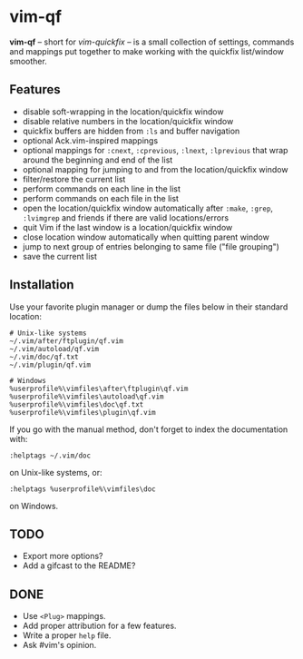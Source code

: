 # vim-qf

**vim-qf** – short for *vim-quickfix* – is a small collection of settings, commands and mappings put together to make working with the quickfix list/window smoother.

## Features

* disable soft-wrapping in the location/quickfix window
* disable relative numbers in the location/quickfix window
* quickfix buffers are hidden from `:ls` and buffer navigation
* optional Ack.vim-inspired mappings
* optional mappings for `:cnext`, `:cprevious`, `:lnext`, `:lprevious`
  that wrap around the beginning and end of the list
* optional mapping for jumping to and from the location/quickfix window
* filter/restore the current list
* perform commands on each line in the list
* perform commands on each file in the list
* open the location/quickfix window automatically after `:make`, `:grep`,
  `:lvimgrep` and friends if there are valid locations/errors
* quit Vim if the last window is a location/quickfix window
* close location window automatically when quitting parent window
* jump to next group of entries belonging to same file ("file grouping")
* save the current list


## Installation

Use your favorite plugin manager or dump the files below in their standard location:

    # Unix-like systems
    ~/.vim/after/ftplugin/qf.vim
    ~/.vim/autoload/qf.vim
    ~/.vim/doc/qf.txt
    ~/.vim/plugin/qf.vim

    # Windows
    %userprofile%\vimfiles\after\ftplugin\qf.vim
    %userprofile%\vimfiles\autoload\qf.vim
    %userprofile%\vimfiles\doc\qf.txt
    %userprofile%\vimfiles\plugin\qf.vim

If you go with the manual method, don't forget to index the documentation with:

    :helptags ~/.vim/doc

on Unix-like systems, or:

    :helptags %userprofile%\vimfiles\doc

on Windows.

## TODO

* Export more options?
* Add a gifcast to the README?

## DONE

* Use `<Plug>` mappings.
* Add proper attribution for a few features.
* Write a proper `help` file.
* Ask #vim's opinion.
